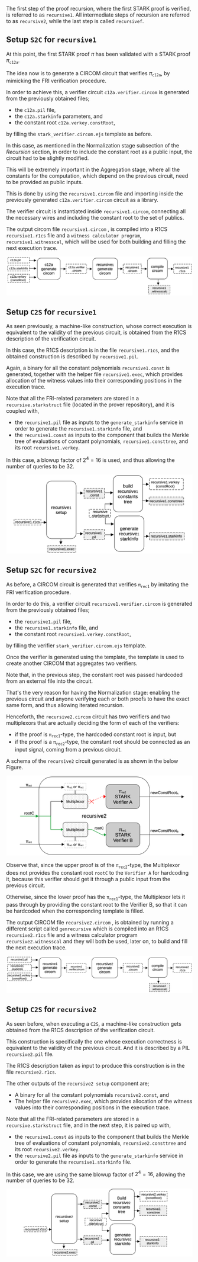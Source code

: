 The first step of the proof recursion, where the first STARK proof is verified, is referred to as `recursive1`. All intermediate steps of recursion are referred to as `recursive2`, while the last step is called `recursivef`.

## Setup `S2C` for `recursive1`

At this point, the first STARK proof $\pi$ has been validated with a STARK proof $\pi_\texttt{c12a}$.

The idea now is to generate a CIRCOM circuit that verifies $\pi_\texttt{c12a}$, by mimicking the FRI verification procedure.

In order to achieve this, a verifier circuit `c12a.verifier.circom` is generated from the previously obtained files;

- the `c12a.pil` file,
- the `c12a.starkinfo` parameters, and
- the constant root `c12a.verkey.constRoot`,

by filling the $\mathtt{stark\_} \texttt{verifier.circom.ejs}$ template as before.

In this case, as mentioned in the Normalization stage subsection of the _Recursion_ section, in order to include the constant root as a public input, the circuit had to be slightly modified.

This will be extremely important in the Aggregation stage, where all the constants for the computation, which depend on the previous circuit, need to be provided as public inputs.

This is done by using the `recursive1.circom` file and importing inside the previously generated `c12a.verifier.circom` circuit as a library.

The verifier circuit is instantiated inside $\mathtt{recursive1.circom}$, connecting all the necessary wires and including the constant root to the set of publics.

The output circom file `recursive1.circom` , is compiled into a R1CS `recursive1.r1cs` file and a `witness calculator program`, $\mathtt{recursive1.witnesscal}$, which will be used for both building and filling the next execution trace.

![Convert the c12a STARK to a c12a verifier circuit](../../../../img/zkEVM/14prf-rec-convert-stark-to-circuit-verifier.png)

## Setup `C2S` for `recursive1`

As seen previously, a machine-like construction, whose correct execution is equivalent to the validity of the previous circuit, is obtained from the R1CS description of the verification circuit.

In this case, the R1CS description is in the file `recursive1.r1cs`, and the obtained construction is described by `recursive1.pil`.

Again, a binary for all the constant polynomials `recursive1.const` is generated, together with the helper file `recursive1.exec`, which provides allocation of the witness values into their corresponding positions in the execution trace.

Note that all the FRI-related parameters are stored in a `recursive.starkstruct` file (located in the prover repository), and it is coupled with,

- the `recursive1.pil` file as inputs to the $\mathtt{generate\_starkinfo}$ service in order to generate the `recursive1.starkinfo` file, and
- the `recursive1.const` as inputs to the component that builds the Merkle tree of evaluations of constant polynomials, `recursive1.consttree`, and its root `recursive1.verkey`.

In this case, a blowup factor of $2^4 = 16$ is used, and thus allowing the number of queries to be $32$.

![Convert the `recursive1` circuit to its associated STARK](../../../../img/zkEVM/15prf-rec-convert-circuit-to-assoc-stark.png)

## Setup `S2C` for `recursive2`

As before, a CIRCOM circuit is generated that verifies $\mathtt{π_{rec1}}$ by imitating the FRI verification procedure.

In order to do this, a verifier circuit `recursive1.verifier.circom` is generated from the previously obtained files;

- the `recursive1.pil` file,
- the `recursive1.starkinfo` file, and
- the constant root `recursive1.verkey.constRoot`,

by filling the verifier $\mathtt{stark\_verifier.} \texttt{circom.ejs}$ template.

Once the verifier is generated using the template, the template is used to create another CIRCOM that aggregates two verifiers.

Note that, in the previous step, the constant root was passed hardcoded from an external file into the circuit.

That's the very reason for having the Normalization stage: enabling the previous circuit and anyone verifying each or both proofs to have the exact same form, and thus allowing iterated recursion.

Henceforth, the `recursive2.circom` circuit has two verifiers and two multiplexors that are actually deciding the form of each of the verifiers:

- if the proof is $\mathtt{\pi_{rec1}}$-type, the hardcoded constant root is input, but
- if the proof is a $\mathtt{\pi_{rec2}}$-type, the constant root should be connected as an input signal, coming from a previous circuit.

A schema of the `recursive2` circuit generated is as shown in the below Figure.

![Figure 16: Convert the `recursive1` circuit to its associated STARK](../../../../img/zkEVM/16prf-rec-recursive2-circuit.png)

Observe that, since the upper proof is of the $\mathtt{\pi_{rec2}}$-type, the Multiplexor does not provides the constant root `rootC` to the `Verifier A` for hardcoding it, because this verifier should get it through a public input from the previous circuit.

Otherwise, since the lower proof has the $\mathtt{\pi_{rec1}}$-type, the Multiplexor lets it pass through by providing the constant root to the Verifier B, so that it can be hardcoded when the corresponding template is filled.

The output CIRCOM file `recursive2.circom` , is obtained by running a different script called `genrecursive` which is compiled into an R1CS `recursive2.r1cs` file and a witness calculator program `recursive2.witnesscal` and they will both be used, later on, to build and fill the next execution trace.

![Convert the `recursive1` STARK to its verifier circuit called `recursive2` ](../../../../img/zkEVM/17prf-rec-stark-to-circuit-recursive2.png)

## Setup `C2S` for `recursive2`

As seen before, when executing a `C2S`, a machine-like construction gets obtained from the R1CS description of the verification circuit.

This construction is specifically the one whose execution correctness is equivalent to the validity of the previous circuit. And it is described by a PIL `recursive2.pil` file.

The R1CS description taken as input to produce this construction is in the file `recursive2.r1cs`.

The other outputs of the `recursive2 setup` component are;

- A binary for all the constant polynomials `recursive2.const`, and
- The helper file `recursive2.exec`, which provides allocation of the witness values into their corresponding positions in the execution trace.

Note that all the FRI-related parameters are stored in a `recursive.starkstruct` file, and in the next step, it is paired up with,

- the `recursive1.const` as inputs to the component that builds the Merkle tree of evaluations of constant polynomials, `recursive2.consttree` and its root `recursive2.verkey`.
- the `recursive2.pil` file as inputs to the $\mathtt{generate\_starkinfo}$ service in order to generate the `recursive1.starkinfo` file.

In this case, we are using the same blowup factor of $2^4 = 16$, allowing the number of queries to be $32$.

![Convert the `recursive2` circuit to its associated STARK.](../../../../img/zkEVM/18prf-rec-recursive2-circuit-2-stark.png)
